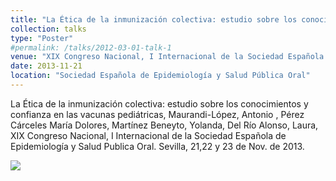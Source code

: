 ```yaml
---
title: "La Ética de la inmunización colectiva: estudio sobre los conocimientos y confianza en las vacunas pediátricas"
collection: talks
type: "Poster"
#permalink: /talks/2012-03-01-talk-1
venue: "XIX Congreso Nacional, I Internacional de la Sociedad Española de Epidemiología y Salud Publica Oral"
date: 2013-11-21
location: "Sociedad Española de Epidemiología y Salud Pública Oral"
---
```


La Ética de la inmunización colectiva: estudio sobre los conocimientos y confianza en las vacunas pediátricas, Maurandi-López, Antonio , Pérez Cárceles María Dolores, Martínez Beneyto, Yolanda, Del Río Alonso, Laura, XIX Congreso Nacional, I Internacional de la Sociedad Española de Epidemiología y Salud Publica Oral. Sevilla, 21,22 y 23 de Nov. de 2013.


[![](https://amaurandi.github.io/files/poster_aml-inmunizacionColectiva-2013.png)](https://amaurandi.github.io/files/poster_aml-inmunizacionColectiva-2013.pdf)

